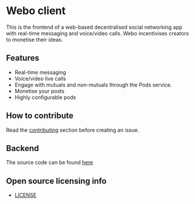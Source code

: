 # Webo client

This is the frontend of a web-based decentralised social networking app with real-time messaging and voice/video calls. Webo incentivises creators to monetise their ideas.

## Features

- Real-time messaging
- Voice/video live calls
- Engage with mutuals and non-mutuals through the Pods service.
- Monetise your posts
- Highly configurable pods

## How to contribute

Read the [contributing] section before creating an issue.

## Backend

The source code can be found [here]

## Open source licensing info

- [LICENSE]

[LICENSE]: LICENSE
[contributing]: CONTRIBUTING.md
[here]: https://github.com/believemanasseh/webo-server

